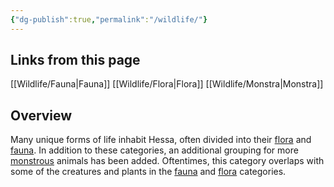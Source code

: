 ```yaml
---
{"dg-publish":true,"permalink":"/wildlife/"}
---
```


## Links from this page
[[Wildlife/Fauna\|Fauna]]
[[Wildlife/Flora\|Flora]]
[[Wildlife/Monstra\|Monstra]]
## Overview
Many unique forms of life inhabit Hessa, often divided into their [flora](Flora.md) and [fauna](Fauna.md). In addition to these categories, an additional grouping for more [monstrous](Monstra.md) animals has been added. Oftentimes, this category overlaps with some of the creatures and plants in the [fauna](Fauna.md) and [flora](Flora.md) categories.